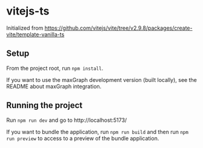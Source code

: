# vitejs-ts

Initialized from https://github.com/vitejs/vite/tree/v2.9.8/packages/create-vite/template-vanilla-ts

## Setup

From the project root, run `npm install`.

If you want to use the maxGraph development version (built locally), see the README about maxGraph integration.

## Running the project

Run `npm run dev` and go to http://localhost:5173/

If you want to bundle the application, run `npm run build` and then run `npm run preview` to access to a preview of the
bundle application.
